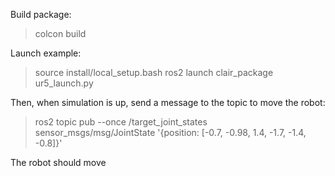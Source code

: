 Build package:
> colcon build

Launch example:
> source install/local_setup.bash
> ros2 launch clair_package ur5_launch.py

Then, when simulation is up, send a message to the topic to move the robot:
> ros2 topic pub --once /target_joint_states sensor_msgs/msg/JointState '{position: [-0.7, -0.98, 1.4, -1.7, -1.4, -0.8]}'

The robot should move